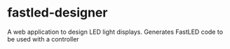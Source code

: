 # fastled-designer
A web application to design LED light displays. Generates FastLED code to be used with a controller

